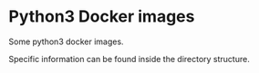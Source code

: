 Python3 Docker images
=====================

Some python3 docker images.

Specific information can be found inside the directory structure.
